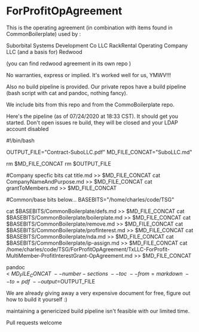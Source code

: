 # ForProfitOpAgreement

This is the operating agreement (in combination with items found in CommonBoilerplate)
used by :

Suborbital Systems Development Co LLC
RackRental Operating Company LLC
(and a basis for) Redwood 

(you can find redwood agreement in its own repo )

No warranties, express or implied. It's worked well for us, YMWV!!!

Also no build pipeline is provided. Our private repos have a build pipeline (bash script with 
cat and pandoc, nothing fancy). 

We include bits from this repo and from the CommoBoilerplate repo. 

Here's the pipeline (as of 07/24/2020 at 18:33 CST). It should get you started. 
Don't open issues re build, they will be closed and your LDAP account disabled 

#!/bin/bash 

OUTPUT_FILE="Contract-SuboLLC.pdf"
MD_FILE_CONCAT="SuboLLC.md"

rm $MD_FILE_CONCAT
rm $OUTPUT_FILE

#Company specfic bits
cat title.md >> $MD_FILE_CONCAT
cat CompanyNameAndPurpose.md >> $MD_FILE_CONCAT
cat grantToMembers.md >>  $MD_FILE_CONCAT

#Common/base bits below...
BASEBITS="/home/charles/code/TSG"

cat $BASEBITS/CommonBoilerplate/defs.md >> $MD_FILE_CONCAT
cat $BASEBITS/CommonBoilerplate/boilerplate.md >>  $MD_FILE_CONCAT
cat $BASEBITS/CommonBoilerplate/remove.md >>  $MD_FILE_CONCAT
cat $BASEBITS/CommonBoilerplate/profInterest.md >> $MD_FILE_CONCAT
cat $BASEBITS/CommonBoilerplate/nda.md >>  $MD_FILE_CONCAT
cat $BASEBITS/CommonBoilerplate/ip-assign.md >>  $MD_FILE_CONCAT
cat /home/charles/code/TSG/ForProfitOpAgreement/TxLLC-ForProfit-MultiMember-ProfitInterestGrant-OpAgreement.md >> $MD_FILE_CONCAT

pandoc \
	< $MD_FILE_CONCAT \
	--number-sections \
	--toc \
	--from=markdown \
	--to=pdf \
	--output=$OUTPUT_FILE


We are already giving away a very expensive document for free, figure out how to build it yourself :)

maintaining a genericized build pipeline isn't feasible with our limited time.

Pull requests welcome
